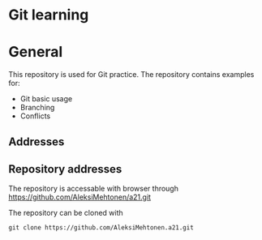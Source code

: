 <h1>
    <b>
        Git learning
    </b>
</h1>
<h1>
    <b>
        General
    </b>
</h1>
<p>
    This repository is used for Git practice. The     repository contains examples for:
</p>

<ul>
    <li>Git basic usage</li>
    <li>Branching</li>
    <li>Conflicts</li>
</ul>

<h2>
    Addresses
</h2>

<h2>
    Repository addresses
</h2>

<p>
    The repository is accessable with browser through 
    <a href=https://github.com/AleksiMehtonen.a21.git>https://github.com/AleksiMehtonen/a21.git 
    </a>
</p>
<p>
    The repository can be cloned with
</p>





```
git clone https://github.com/AleksiMehtonen.a21.git
```
